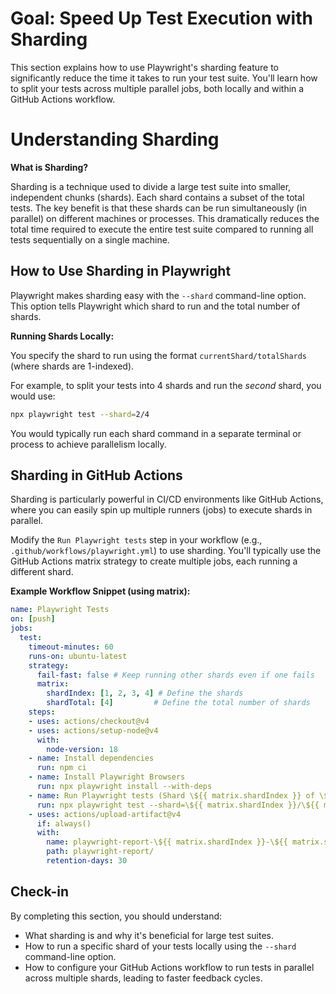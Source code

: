 # Goal: Speed Up Test Execution with Sharding

This section explains how to use Playwright's sharding feature to significantly reduce the time it takes to run your test suite. You'll learn how to split your tests across multiple parallel jobs, both locally and within a GitHub Actions workflow.

# Understanding Sharding

**What is Sharding?**

Sharding is a technique used to divide a large test suite into smaller, independent chunks (shards). Each shard contains a subset of the total tests. The key benefit is that these shards can be run simultaneously (in parallel) on different machines or processes. This dramatically reduces the total time required to execute the entire test suite compared to running all tests sequentially on a single machine.

## How to Use Sharding in Playwright

Playwright makes sharding easy with the `--shard` command-line option. This option tells Playwright which shard to run and the total number of shards.

**Running Shards Locally:**

You specify the shard to run using the format `currentShard/totalShards` (where shards are 1-indexed).

For example, to split your tests into 4 shards and run the *second* shard, you would use:

```bash
npx playwright test --shard=2/4
```
You would typically run each shard command in a separate terminal or process to achieve parallelism locally.


## Sharding in GitHub Actions

Sharding is particularly powerful in CI/CD environments like GitHub Actions, where you can easily spin up multiple runners (jobs) to execute shards in parallel.

Modify the `Run Playwright tests` step in your workflow (e.g., `.github/workflows/playwright.yml`) to use sharding. You'll typically use the GitHub Actions matrix strategy to create multiple jobs, each running a different shard.

**Example Workflow Snippet (using matrix):**

```yaml
name: Playwright Tests
on: [push]
jobs:
  test:
    timeout-minutes: 60
    runs-on: ubuntu-latest
    strategy:
      fail-fast: false # Keep running other shards even if one fails
      matrix:
        shardIndex: [1, 2, 3, 4] # Define the shards
        shardTotal: [4]         # Define the total number of shards
    steps:
    - uses: actions/checkout@v4
    - uses: actions/setup-node@v4
      with:
        node-version: 18
    - name: Install dependencies
      run: npm ci
    - name: Install Playwright Browsers
      run: npx playwright install --with-deps
    - name: Run Playwright tests (Shard \${{ matrix.shardIndex }} of \${{ matrix.shardTotal }})
      run: npx playwright test --shard=\${{ matrix.shardIndex }}/\${{ matrix.shardTotal }} # Use matrix variables
    - uses: actions/upload-artifact@v4
      if: always()
      with:
        name: playwright-report-\${{ matrix.shardIndex }}-\${{ matrix.shardTotal }}
        path: playwright-report/
        retention-days: 30
```

## Check-in

By completing this section, you should understand:
*   What sharding is and why it's beneficial for large test suites.
*   How to run a specific shard of your tests locally using the `--shard` command-line option.
*   How to configure your GitHub Actions workflow to run tests in parallel across multiple shards, leading to faster feedback cycles.
